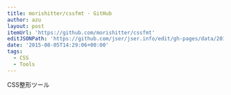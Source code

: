 ```yaml
---
title: morishitter/cssfmt · GitHub
author: azu
layout: post
itemUrl: 'https://github.com/morishitter/cssfmt'
editJSONPath: 'https://github.com/jser/jser.info/edit/gh-pages/data/2015/08/index.json'
date: '2015-08-05T14:29:06+00:00'
tags:
  - CSS
  - Tools
---
```

CSS整形ツール

